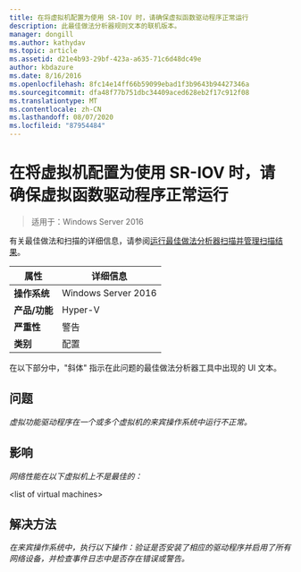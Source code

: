 ```yaml
---
title: 在将虚拟机配置为使用 SR-IOV 时，请确保虚拟函数驱动程序正常运行
description: 此最佳做法分析器规则文本的联机版本。
manager: dongill
ms.author: kathydav
ms.topic: article
ms.assetid: d21e4b93-29bf-423a-a635-71c6d48dc49e
author: kbdazure
ms.date: 8/16/2016
ms.openlocfilehash: 8fc14e14ff66b59099ebad1f3b9643b94427346a
ms.sourcegitcommit: dfa48f77b751dbc34409aced628eb2f17c912f08
ms.translationtype: MT
ms.contentlocale: zh-CN
ms.lasthandoff: 08/07/2020
ms.locfileid: "87954484"
---
```

# <a name="ensure-that-the-virtual-function-driver-operates-correctly-when-a-virtual-machine-is-configured-to-use-sr-iov"></a>在将虚拟机配置为使用 SR-IOV 时，请确保虚拟函数驱动程序正常运行

>适用于：Windows Server 2016

有关最佳做法和扫描的详细信息，请参阅[运行最佳做法分析器扫描并管理扫描结果](https://go.microsoft.com/fwlink/p/?LinkID=223177)。

|属性|详细信息|
|-|-|
|**操作系统**|Windows Server 2016|
|**产品/功能**|Hyper-V|
|**严重性**|警告|
|**类别**|配置|

在以下部分中，"斜体" 指示在此问题的最佳做法分析器工具中出现的 UI 文本。

## <a name="issue"></a>问题
*虚拟功能驱动程序在一个或多个虚拟机的来宾操作系统中运行不正常。*

## <a name="impact"></a>影响
*网络性能在以下虚拟机上不是最佳的：*

\<list of virtual machines>

## <a name="resolution"></a>解决方法
*在来宾操作系统中，执行以下操作：验证是否安装了相应的驱动程序并启用了所有网络设备，并检查事件日志中是否存在错误或警告。*



